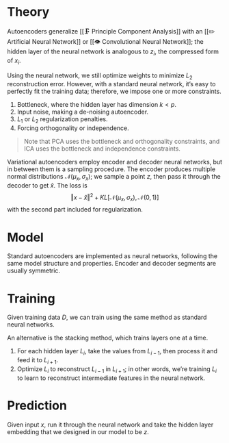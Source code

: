# Theory
Autoencoders generalize [[🗜️ Principle Component Analysis]] with an [[✏️ Artificial Neural Network]] or [[👁️ Convolutional Neural Network]]; the hidden layer of the neural network is analogous to $z_i$, the compressed form of $x_i$.

Using the neural network, we still optimize weights to minimize $L_2$ reconstruction error. However, with a standard neural network, it’s easy to perfectly fit the training data; therefore, we impose one or more constraints.
1.  Bottleneck, where the hidden layer has dimension $k < p$.
2.  Input noise, making a de-noising autoencoder.
3.  $L_1$ or $L_2$ regularization penalties.
4.  Forcing orthogonality or independence.

> Note that PCA uses the bottleneck and orthogonality constraints, and ICA uses the bottleneck and independence constraints.

Variational autoencoders employ encoder and decoder neural networks, but in between them is a sampling procedure. The encoder produces multiple normal distributions $\mathcal{N}(\mu_x, \sigma_x)$; we sample a point $z$, then pass it through the decoder to get $\hat{x}$. The loss is $$\Vert x - \hat{x}\Vert^2 + KL[\mathcal{N}(\mu_x, \sigma_x), \mathcal{N}(0, 1)]$$with the second part included for regularization.

# Model
Standard autoencoders are implemented as neural networks, following the same model structure and properties. Encoder and decoder segments are usually symmetric.

# Training
Given training data $D$, we can train using the same method as standard neural networks.

An alternative is the stacking method, which trains layers one at a time.
1. For each hidden layer $L_i$, take the values from $L_{i-1}$, then process it and feed it to $L_{i+1}$.
2. Optimize $L_i$ to reconstruct $L_{i-1}$ in $L_{i+1}$; in other words, we’re training $L_i$ to learn to reconstruct intermediate features in the neural network.

# Prediction
Given input $x$, run it through the neural network and take the hidden layer embedding that we designed in our model to be $z$.